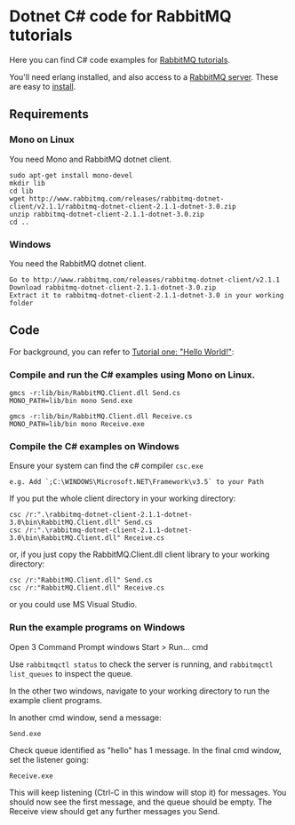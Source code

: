# Dotnet C# code for RabbitMQ tutorials

Here you can find C# code examples for [RabbitMQ
tutorials](http://www.rabbitmq.com/getstarted.html).

You'll need erlang installed, and also access to a [RabbitMQ server](http://www.rabbitmq.com/server.html). 
These are easy to [install](http://www.rabbitmq.com/install.html).


## Requirements

### Mono on Linux
You need Mono and RabbitMQ dotnet client.

    sudo apt-get install mono-devel
    mkdir lib
    cd lib
    wget http://www.rabbitmq.com/releases/rabbitmq-dotnet-client/v2.1.1/rabbitmq-dotnet-client-2.1.1-dotnet-3.0.zip
    unzip rabbitmq-dotnet-client-2.1.1-dotnet-3.0.zip
    cd ..

    
### Windows
You need the RabbitMQ dotnet client.

    Go to http://www.rabbitmq.com/releases/rabbitmq-dotnet-client/v2.1.1
    Download rabbitmq-dotnet-client-2.1.1-dotnet-3.0.zip
    Extract it to rabbitmq-dotnet-client-2.1.1-dotnet-3.0 in your working folder

    
## Code

For background, you can refer to [Tutorial one: "Hello World!"](http://www.rabbitmq.com/tutorial-one-python.html):


### Compile and run the C# examples using Mono on Linux.

    gmcs -r:lib/bin/RabbitMQ.Client.dll Send.cs
    MONO_PATH=lib/bin mono Send.exe

    gmcs -r:lib/bin/RabbitMQ.Client.dll Receive.cs
    MONO_PATH=lib/bin mono Receive.exe
    
    
### Compile the C# examples on Windows    

Ensure your system can find the c# compiler `csc.exe` 

    e.g. Add `;C:\WINDOWS\Microsoft.NET\Framework\v3.5` to your Path
    
If you put the whole client directory in your working directory:

    csc /r:".\rabbitmq-dotnet-client-2.1.1-dotnet-3.0\bin\RabbitMQ.Client.dll" Send.cs
    csc /r:".\rabbitmq-dotnet-client-2.1.1-dotnet-3.0\bin\RabbitMQ.Client.dll" Receive.cs

or, if you just copy the RabbitMQ.Client.dll client library to your working directory:

    csc /r:"RabbitMQ.Client.dll" Send.cs
    csc /r:"RabbitMQ.Client.dll" Receive.cs

or you could use MS Visual Studio.


### Run the example programs on Windows

Open 3 Command Prompt windows Start > Run... cmd 

Use `rabbitmqctl status` to check the server is running,
and `rabbitmqctl list_queues` to inspect the queue.

In the other two windows, navigate to your working directory to run the example client programs.

In another cmd window, send a message:
 
    Send.exe

Check queue identified as "hello" has 1 message.
In the final cmd window, set the listener going:

    Receive.exe

This will keep listening (Ctrl-C in this window will stop it) for messages. 
You should now see the first message, and the queue should be empty.
The Receive view should get any further messages you Send.
